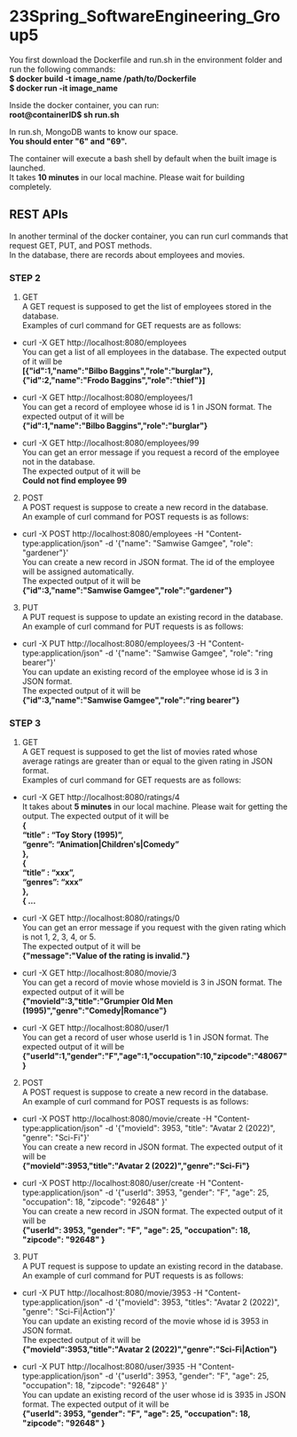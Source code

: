 # 23Spring_SoftwareEngineering_Group5

You first download the Dockerfile and run.sh in the environment folder and  
run the following commands:  
**$ docker build -t image_name /path/to/Dockerfile**  
**$ docker run -it image_name**

Inside the docker container, you can run:  
**root@containerID$ sh run.sh**

In run.sh, MongoDB wants to know our space.  
**You should enter "6" and "69".**

The container will execute a bash shell by default when the built image is launched.  
It takes **10 minutes** in our local machine. Please wait for building completely.

## REST APIs
In another terminal of the docker container, you can run curl commands that request GET, PUT, and POST methods.  
In the database, there are records about employees and movies.  
### STEP 2
1. GET  
A GET request is supposed to get the list of employees stored in the database.  
Examples of curl command for GET requests are as follows:  
- curl -X GET http://localhost:8080/employees  
You can get a list of all employees in the database. The expected output of it will be  
**[{"id":1,"name":"Bilbo Baggins","role":"burglar"},{"id":2,"name":"Frodo Baggins","role":"thief"}]**

- curl -X GET http://localhost:8080/employees/1  
You can get a record of employee whose id is 1 in JSON format. The expected output of it will be  
**{"id":1,"name":"Bilbo Baggins","role":"burglar"}**

- curl -X GET http://localhost:8080/employees/99  
You can get an error message if you request a record of the employee not in the database.  
The expected output of it will be  
**Could not find employee 99**

2. POST  
A POST request is suppose to create a new record in the database.  
An example of curl command for POST requests is as follows:  
- curl -X POST http://localhost:8080/employees -H "Content-type:application/json" -d '{"name": "Samwise Gamgee", "role": "gardener"}'  
You can create a new record in JSON format. The id of the employee will be assigned automatically.  
The expected output of it will be  
**{"id":3,"name":"Samwise Gamgee","role":"gardener"}**
3. PUT  
A PUT request is suppose to update an existing record in the database.  
An example of curl command for PUT requests is as follows:  
- curl -X PUT http://localhost:8080/employees/3 -H "Content-type:application/json" -d '{"name": "Samwise Gamgee", "role": "ring bearer"}'  
You can update an existing record of the employee whose id is 3 in JSON format.  
The expected output of it will be  
**{"id":3,"name":"Samwise Gamgee","role":"ring bearer"}**

### STEP 3
1. GET  
A GET request is supposed to get the list of movies rated whose average ratings are greater than or equal to the given rating in JSON format.    
Examples of curl command for GET requests are as follows:  
- curl -X GET http://localhost:8080/ratings/4  
It takes about **5 minutes** in our local machine. Please wait for getting the output.
The expected output of it will be  
**{  
  “title” : “Toy Story (1995)”,  
  “genre”: “Animation|Children's|Comedy”  
},  
{  
  “title” : “xxx”,  
  “genres”: “xxx”  
},  
{ ...**

- curl -X GET http://localhost:8080/ratings/0  
You can get an error message if you request with the given rating which is not 1, 2, 3, 4, or 5.  
The expected output of it will be  
**{"message":"Value of the rating is invalid."}**

- curl -X GET http://localhost:8080/movie/3  
You can get a record of movie whose movieId is 3 in JSON format. The expected output of it will be  
**{"movieId":3,"title":"Grumpier Old Men (1995)","genre":"Comedy|Romance"}**

- curl -X GET http://localhost:8080/user/1  
You can get a record of user whose userId is 1 in JSON format. The expected output of it will be  
**{"userId":1,"gender":"F","age":1,"occupation":10,"zipcode":"48067"}**

2. POST  
A POST request is suppose to create a new record in the database.  
An example of curl command for POST requests is as follows:  
- curl -X POST http://localhost:8080/movie/create -H "Content-type:application/json" -d '{"movieId": 3953, "title": "Avatar 2 (2022)", "genre": "Sci-Fi"}'  
You can create a new record in JSON format. 
The expected output of it will be  
**{"movieId":3953,"title":"Avatar 2 (2022)","genre":"Sci-Fi"}**

- curl -X POST http://localhost:8080/user/create -H "Content-type:application/json" -d '{"userId": 3953, "gender": "F", "age": 25, "occupation": 18, "zipcode": "92648" }'  
You can create a new record in JSON format. 
The expected output of it will be  
**{"userId": 3953, "gender": "F", "age": 25, "occupation": 18, "zipcode": "92648" }**

3. PUT  
A PUT request is suppose to update an existing record in the database.  
An example of curl command for PUT requests is as follows: 

- curl -X PUT http://localhost:8080/movie/3953 -H "Content-type:application/json" -d '{"movieId": 3953, "titles": "Avatar 2 (2022)", "genre": "Sci-Fi|Action"}'  
You can update an existing record of the movie whose id is 3953 in JSON format.  
The expected output of it will be  
**{"movieId":3953,"title":"Avatar 2 (2022)","genre":"Sci-Fi|Action"}**

- curl -X PUT http://localhost:8080/user/3935 -H "Content-type:application/json" -d '{"userId": 3953, "gender": "F", "age": 25, "occupation": 18, "zipcode": "92648" }'  
You can update an existing record of the user whose id is 3935 in JSON format. 
The expected output of it will be  
**{"userId": 3953, "gender": "F", "age": 25, "occupation": 18, "zipcode": "92648" }**
